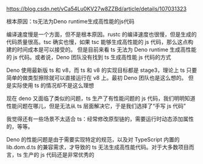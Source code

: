 https://blog.csdn.net/vCa54Lu0KV27w8ZZBd/article/details/107031323

根本原因：ts无法为Deno runtime生成高性能的js代码

编译速度慢是一个方面，但不是根本原因。rustc 的编译速度也很慢，但是生成的代码质量很高。tsc 确实也慢，如果 tsc 能够生成高性能的 js 代码，那么这点构建的时间成本是可以接受的。
但是目前来看 ts 无法为 Deno runtime 生成高性能的 js 代码。或者说，Deno 团队没有找到 ts 生成高性能 js 代码的方式

Deno 使用最新版 ts 和 v8，而 ts 和 v8 的实现目标都是 stage3，理论上 ts 只要简单的做类型擦除就可以直接运行在 v8 上。最初 Deno 团队也是这么想的。
但是实际使用 ts 的情况却不是这么理想

现在 deno 又面临了类似的问题，ts 生产了有性能问题的 js 代码，我们明明知道性能问题在哪儿，但是无法从 ts 层面解决它，于是我们选择了“手写 js 代码”

我觉得还有一些场景不太适合 ts：经常修改原型链的，需要运行时动态添加属性的，等等。

Deno 的性能问题是由于需要实现特定的规范，以及对 TypeScript 内置的 lib.dom.d.ts 的兼容需求，才导致的 ts 无法生成高性能代码。对于大多数项目而言，ts 生产的 js 代码还是非常优秀的
